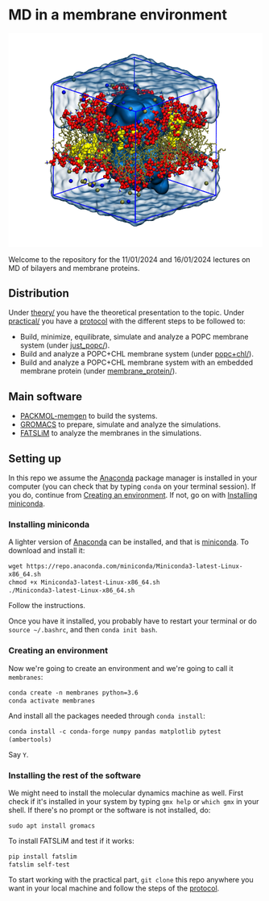 # MD in a membrane environment

![](practical/files/images/box+water.png)

Welcome to the repository for the 11/01/2024 and 16/01/2024 lectures on MD of bilayers and membrane proteins.

## Distribution

Under [theory/](theory/) you have the theoretical presentation to the topic. Under [practical/](practical/) you have a [protocol](practical/README.md) with the different steps to be followed to:
- Build, minimize, equilibrate, simulate and analyze a POPC membrane system (under [just_popc/](practical/just_popc)).
- Build and analyze a POPC+CHL membrane system (under [popc+chl/](practical/popc+chl)).
- Build and analyze a POPC+CHL membrane system with an embedded membrane protein (under [membrane_protein/](practical/membrane_protein)).

## Main software

- [PACKMOL-memgen](https://pubs.acs.org/doi/10.1021/acs.jcim.9b00269) to build the systems.
- [GROMACS](https://manual.gromacs.org/) to prepare, simulate and analyze the simulations.
- [FATSLiM](http://fatslim.github.io/) to analyze the membranes in the simulations.

## Setting up

In this repo we assume the [Anaconda](https://www.anaconda.com/) package manager is installed in your computer (you can check that by typing `conda` on your terminal session). If you do, continue from [Creating an environment](./README.md#creating-an-environment). If not, go on with [Installing miniconda](./README.md#installing-miniconda).

### Installing miniconda

A lighter version of [Anaconda](https://www.anaconda.com/) can be installed, and that is [miniconda](https://docs.conda.io/en/latest/miniconda.html). To download and install it:

```
wget https://repo.anaconda.com/miniconda/Miniconda3-latest-Linux-x86_64.sh
chmod +x Miniconda3-latest-Linux-x86_64.sh
./Miniconda3-latest-Linux-x86_64.sh
```

Follow the instructions.

Once you have it installed, you probably have to restart your terminal or do `source ~/.bashrc`, and then `conda init bash`.

### Creating an environment

Now we're going to create an environment and we're going to call it `membranes`:

```
conda create -n membranes python=3.6
conda activate membranes
```

And install all the packages needed through `conda install`:

```
conda install -c conda-forge numpy pandas matplotlib pytest (ambertools)
```

Say `Y`.

### Installing the rest of the software

We might need to install the molecular dynamics machine as well. First check if it's installed in your system by typing `gmx help` or `which gmx` in your shell. If there's no prompt or the software is not installed, do:

```
sudo apt install gromacs
```

To install FATSLiM and test if it works:

```
pip install fatslim
fatslim self-test
```

To start working with the practical part, `git clone` this repo anywhere you want in your local machine and follow the steps of the [protocol](practical/README.md).